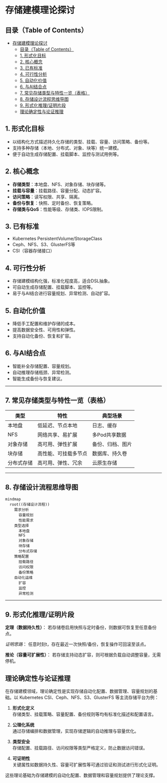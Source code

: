 # 存储建模理论探讨

## 目录（Table of Contents）

- [存储建模理论探讨](#存储建模理论探讨)
  - [目录（Table of Contents）](#目录table-of-contents)
  - [1. 形式化目标](#1-形式化目标)
  - [2. 核心概念](#2-核心概念)
  - [3. 已有标准](#3-已有标准)
  - [4. 可行性分析](#4-可行性分析)
  - [5. 自动化价值](#5-自动化价值)
  - [6. 与AI结合点](#6-与ai结合点)
  - [7. 常见存储类型与特性一览（表格）](#7-常见存储类型与特性一览表格)
  - [8. 存储设计流程思维导图](#8-存储设计流程思维导图)
  - [9. 形式化推理/证明片段](#9-形式化推理证明片段)
  - [理论确定性与论证推理](#理论确定性与论证推理)

## 1. 形式化目标

- 以结构化方式描述持久化存储的类型、挂载、容量、访问策略、备份等。
- 支持多种存储（本地、分布式、对象、块等）统一建模。
- 便于自动生成存储配置、挂载脚本、监控与测试用例等。

## 2. 核心概念

- **存储类型**：本地盘、NFS、对象存储、块存储等。
- **挂载与容量**：挂载路径、容量分配、动态扩容。
- **访问策略**：读写权限、共享、隔离。
- **备份与恢复**：快照、定时备份、恢复策略。
- **存储类与QoS**：性能等级、存储类、IOPS限制。

## 3. 已有标准

- Kubernetes PersistentVolume/StorageClass
- Ceph、NFS、S3、GlusterFS等
- CSI（容器存储接口）

## 4. 可行性分析

- 存储建模结构化强，标准化程度高，适合DSL抽象。
- 可自动生成存储配置、挂载脚本、监控等。
- 易于与AI结合进行容量规划、异常检测、自动扩容。

## 5. 自动化价值

- 降低手工配置和维护存储的成本。
- 提高数据安全性、可用性和弹性。
- 支持自动化备份、恢复和扩容。

## 6. 与AI结合点

- 智能补全存储配置、容量规划。
- 自动推理存储瓶颈、异常检测。
- 智能生成备份与恢复建议。

---

## 7. 常见存储类型与特性一览（表格）

| 类型         | 特性                 | 典型场景           |
|--------------|----------------------|--------------------|
| 本地盘       | 低延迟、节点本地     | 日志、缓存         |
| NFS          | 网络共享、易扩展     | 多Pod共享数据      |
| 对象存储     | 高可用、弹性扩展     | 备份、归档、图片   |
| 块存储       | 高性能、可挂载多节点 | 数据库、持久卷     |
| 分布式存储   | 高可用、弹性、冗余   | 云原生存储         |

---

## 8. 存储设计流程思维导图

```mermaid
mindmap
  root((存储设计流程))
    需求分析
      容量规划
      性能需求
    类型选择
      本地盘
      NFS
      对象存储
      块存储
      分布式存储
    策略配置
      挂载路径
      访问权限
      备份策略
    自动化运维
      扩容
      监控
      异常检测
```

---

## 9. 形式化推理/证明片段

**定理（数据持久性）**：
若存储卷启用快照与定时备份，则数据可恢复至任意备份点。

*证明思路*：
任意时刻t，存在最近一次快照/备份，恢复操作可回滚至该点。

**推论（容量可扩展性）**：
若存储支持动态扩容，则可根据负载自动调整容量，无需停机。

## 理论确定性与论证推理

在存储建模领域，理论确定性是实现存储自动化配置、数据管理、容量规划的基础。以 Kubernetes CSI、Ceph、NFS、S3、GlusterFS 等主流存储平台为例：

1. **形式化定义**  
   存储类型、挂载策略、容量配置、备份规则等均有标准化描述和配置语言。

2. **公理化系统**  
   通过存储编排和数据管理，实现存储逻辑的自动推理与容量优化。

3. **类型安全**  
   存储配置、挂载路径、访问权限等类型严格定义，防止数据访问错误。

4. **可证明性**  
   关键属性如数据持久性、容量可扩展性等可通过验证和测试进行形式化证明。

这些理论基础为存储建模的自动化配置、数据管理和容量规划提供了理论支撑。
